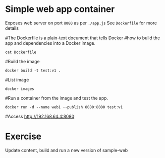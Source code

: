 # Simple web app container

Exposes web server on port `8080` as per `./app.js`
See `Dockerfile` for more details

#The Dockerfile is a plain-text document that tells Docker
#how to build the app and dependencies into a Docker image.
```
cat Dockerfile
```
#Build the image
```
docker build -t test:v1 .
```

#List image
```
docker images
```

#Run a container from the image and test the app.
```
docker run -d --name web1 --publish 8080:8080 test:v1
```

#Access http://192.168.64.4:8080

# Exercise
Update content, build and run a new version of sample-web
